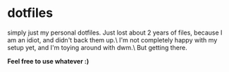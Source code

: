 # dotfiles
simply just my personal dotfiles.
Just lost about 2 years of files, because I am an idiot, and didn't back them up.\\
I'm not completely happy with my setup yet, and I'm toying around with dwm.\\
But getting there.

**Feel free to use whatever :)**
